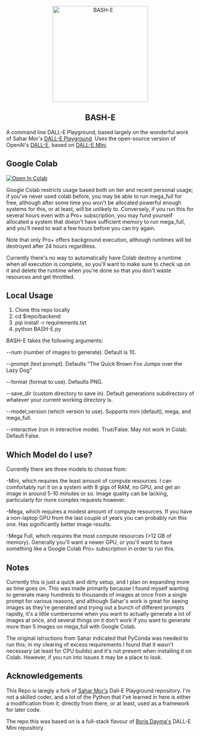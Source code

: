 <p align="center">
<img src="https://raw.githubusercontent.com/trekkie1701c/BASH-E/522540b5398b0ca98ea44ce738534821ec7c6890/backend/RobotCreation.jpg" width="256" alt="BASH-E">
  <h2 align="center">BASH-E</h2>
</p>

A command line DALL-E Playground, based largely on the wonderful work of Sahar Mor's [DALL-E Playground](https://github.com/saharmor/dalle-playground).  Uses the open-source version of
OpenAI's [DALL-E](https://openai.com/blog/dall-e/), based on [DALL-E Mini](https://github.com/borisdayma/dalle-mini).

## Google Colab

[![Open In Colab](https://colab.research.google.com/assets/colab-badge.svg)](https://colab.research.google.com/github/trekkie1701c/BASH-E/blob/main/backend/BASH-E%20Notebook.ipynb)

Google Colab restricts usage based both on tier and recent personal usage; if you've never used colab before, you may be able to run mega_full for free, although after some time you won't be allocated powerful enough systems for this, or at least, will be unlikely to.  Conversely, if you run this for several hours even with a Pro+ subscription, you may fund yourself allocated a system that doesn't have sufficient memory to run mega_full, and you'll need to wait a few hours before you can try again.

Note that only Pro+ offers background execution, although runtimes will be destroyed after 24 hours regardless.

Currently there's no way to automatically have Colab destroy a runtime when all execution is complete, so you'll want to make sure to check up on it and delete the runtime when you're done so that you don't waste resources and get throttled.

## Local Usage

1.  Clone this repo locally
2.  cd $repo/backend
3.  pip install -r requirements.txt
4.  python BASH-E.py

BASH-E takes the following arguments:

--num (number of images to generate).  Default is 10.

--prompt (text prompt).  Defaults "The Quick Brown Fox Jumps over the Lazy Dog"

--format (format to use).  Defaults PNG.

--save_dir (custom directory to save in).  Default generations subdirectory of whatever your current working directory is.

--model_version (which version to use).  Supports mini (default), mega, and mega_full.

--interactive (run in interactive mode).  True/False.  May not work in Colab.  Default False.

## Which Model do I use?

Currently there are three models to choose from:

-Mini, which requires the least amount of compute resources.  I can comfortably run it on a system with 8 gigs of RAM, no GPU, and get an image in around 5-10 minutes or so.  Image quality can be lacking, particularly for more complex requests however.

-Mega, which requires a modest amount of compute resources.  If you have a non-laptop GPU from the last couple of years you can probably run this one.  Has significantly better image results.

-Mega Full, which requires the most compute resources (>12 GB of memory).  Generally you'll want a newer GPU, or you'll want to have something like a Google Colab Pro+ subscription in order to run this.

## Notes

Currently this is just a quick and dirty setup, and I plan on expanding more as time goes on.  This was made primarily because I found myself wanting to generate many hundreds to thousands of images at once from a single prompt for various reasons, and although Sahar's work is great for seeing images as they're generated and trying out a bunch of different prompts rapidly, it's a little cumbersome when you want to actually generate a lot of images at once, and several things on it don't work if you want to generate more than 5 images on mega_full with Google Colab.

The original istructions from Sahar indicated that PyConda was needed to run this; in my clearing of excess requirements I found that it wasn't necessary (at least for CPU builds) and it's not present when installing it on Colab.  However, if you run into issues it may be a place to look.

## Acknowledgements

This Repo is laregly a fork of [Sahar Mor's](https;//github.com/saharmor) Dall-E Playground repository.  I'm not a skilled coder, and a lot of the Python that I've learned in here is either a modification from it, directly from there, or at least, used as a framework for later code.

The repo this was based on is a full-stack flavour of [Boris Dayma's](https://github.com/borisdayma) DALL-E Mini
repository. 
